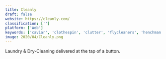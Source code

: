 ```yaml
---
title: Cleanly
draft: false 
website: https://cleanly.com/
classification: ['']
platform: ['Web']
keywords: ['caviar', 'clothespin', 'clutter', 'flycleaners', 'henchman', 'justpark', 'laundrapp', 'naki_laundry', 'omni', 'parqex', 'press_cleaners', 'redbin', 'the_spoke', 'washio']
image: 2020/04/Cleanly.png
---
```

Laundry & Dry-Cleaning delivered at the tap of a button.
